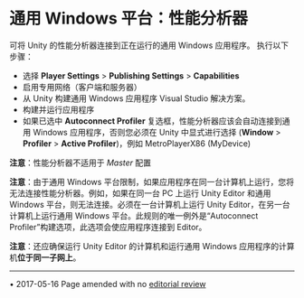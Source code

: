 ﻿通用 Windows 平台：性能分析器
=======================


可将 Unity 的性能分析器连接到正在运行的通用 Windows 应用程序。
执行以下步骤：

* 选择 **Player Settings** > **Publishing Settings** > **Capabilities**
* 启用专用网络（客户端和服务器）
* 从 Unity 构建通用 Windows 应用程序 Visual Studio 解决方案。
* 构建并运行应用程序
* 如果已选中 **Autoconnect Profiler** 复选框，性能分析器应该会自动连接到通用 Windows 应用程序，否则您必须在 Unity 中显式进行选择 (**Window** &gt; **Profiler** &gt; **Active Profiler**)，例如 MetroPlayerX86 (MyDevice)

**注意**：性能分析器不适用于 _Master_ 配置

**注意**：由于通用 Windows 平台限制，如果应用程序在同一台计算机上运行，您将无法连接性能分析器。例如，如果在同一台 PC 上运行 Unity Editor 和通用 Windows 平台，则无法连接。必须在一台计算机上运行 Unity Editor，在另一台计算机上运行通用 Windows 平台。此规则的唯一例外是“Autoconnect Profiler”构建选项，此选项会使应用程序连接到 Editor。

**注意**：还应确保运行 Unity Editor 的计算机和运行通用 Windows 应用程序的计算机**位于同一子网上**。

---
<span class="page-edit">• 2017-05-16  Page amended with no [editorial review](DocumentationEditorialReview.html)
</span><br/>
